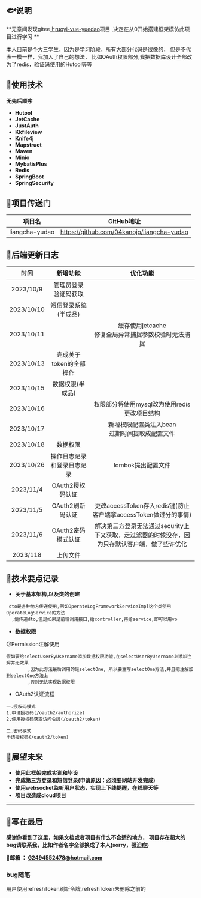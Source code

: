 ## 🐟说明

**无意间发现gitee上[ruoyi-vue-yuedao](https://gitee.com/zhijiantianya/ruoyi-vue-pro)项目 ,决定在从0开始搭建框架模仿此项目进行学习
**

本人目前是个大三学生，因为是学习阶段，所有大部分代码是很像的，
但是不代表一模一样，我加入了自己的想法，
比如OAuth权限部分,我把数据库设计全部改为了redis，验证码使用的Hutool等等

## 🐶使用技术

**无先后顺序**

* **Hutool**
* **JetCache**
* **JustAuth**
* **Kkfileview**
* **Knife4j**
* **Mapstruct**
* **Maven**
* **Minio**
* **MybatisPlus**
* **Redis**
* **SpringBoot**
* **SpringSecurity**

## 🐷项目传送门

| 项目名            | GitHub地址                                   |
|----------------|--------------------------------------------|
| liangcha-yudao | https://github.com/04kanojo/liangcha-yudao |

## 🐹后端更新日志

|     时间     |      新增功能       |                        优化功能                         |
|:----------:|:---------------:|:---------------------------------------------------:|
| 2023/10/9  | 管理员登录<br/>验证码获取 |                                                     |
| 2023/10/10 |   短信登录系统(半成品)   |                                                     |
| 2023/10/11 |                 |         缓存使用jetcache<br/>修复全局异常捕捉参数校验时无法捕捉          |
| 2023/10/13 | 完成关于token的全部操作  |                                                     |
| 2023/10/15 |    数据权限(半成品)    |                                                     |
| 2023/10/16 |                 |          权限部分将使用mysql改为使用redis<br/>更改项目结构           |
| 2023/10/17 |                 |            新增权限配置类注入bean<br/>过期时间提取成配置文件            |
| 2023/10/18 |      数据权限       |                                                     |
| 2023/10/26 |  操作日志记录和登录日志记录  |                    lombok提出配置文件                     |
| 2023/11/4  |   OAuth2授权码认证   |                                                     |
| 2023/11/5  |   OAuth2刷新码认证   |   更改accessToken存入redis键(防止客户端拿accessToken做过分的事情)    |
| 2023/11/6  |  OAuth2密码模式认证   | 解决第三方登录无法通过security上下文获取，走过滤器的时候没存，因为只存默认客户端，做了些许优化 |
|  2023/118  |      上传文件       |                                                     |

## 🐼技术要点记录

- **关于基本架构,以及类的创建**

```
 dto是各种地方传递使用,例如OperateLogFrameworkServiceImpl这个类使用OperateLogService的方法
  ,便传递dto,但是如果是前端调用接口,给controller,再给service,即可以用vo
  ```

- **数据权限**

@Permission注解使用

```
假如要给selectUserByUsername添加数据权限功能,在selectUserByUsername上添加注解并无效果
        ,因为此方法最后调用的是selectOne, 所以要重写selectOne方法,并且把注解加到selectOne方法上
        ,否则无法实现数据权限
  ```

- OAuth2认证流程

```
一.授权码模式
1.申请授权码(/oauth2/authorize)
2.使用授权码获取访问令牌(/oauth2/token)

二.密码模式
申请授权码(/oauth2/token)
  ```

## 🐾展望未来

* **使用此框架完成实训和毕设**
* **完成第三方登录和短信登录(申请原因：必须要网站开发完成)**
* **使用websocket监听用户状态，实现上下线提醒，在线聊天等**
* **项目改造成cloud项目**

****

## 🐣写在最后

**感谢你看到了这里，如果文档或者项目有什么不合适的地方，
项目存在超大的bug请联系我，比如作者名字全部换成了本人(sorry，强迫症)**

**🐻邮箱 ： G2494552478@hotmail.com**

### bug随笔

用户使用refreshToken刷新令牌,refreshToken未删除之前的
